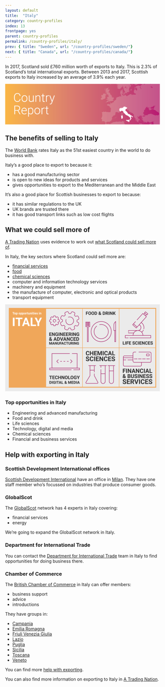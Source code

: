 ```yaml
---
layout: default
title:  "Italy"
category: country-profiles
index: 13
frontpage: yes
parent: country-profiles
permalink: /country-profiles/italy/
prev: { title: "Sweden", url: "/country-profiles/sweden/"}
next: { title: "Canada", url: "/country-profiles/canada/"}
---
```


<p class="leader  ds_leader">
In 2017, Scotland sold £760 million worth of exports to Italy. This is 2.3% of Scotland’s total international exports. Between 2013 and 2017, Scottish exports to Italy increased by an average of 3.9% each year.</p>

![An image of Italy outlined on a map](/assets/images/country_maps/14-Italy.png)

## The benefits of selling to Italy

The [World Bank](http://www.doingbusiness.org/en/rankings) rates Italy as the 51st easiest country in the world to do business with.

Italy’s a good place to export to because it:

* has a good manufacturing sector
* is open to new ideas for products and services
* gives opportunities to export to the Mediterranean and the Middle East

It’s also a good place for Scottish businesses to export to because:

* it has similar regulations to the UK
* UK brands are trusted there
* it has good transport links such as low cost flights


## What we could sell more of

[A Trading Nation](https://www.gov.scot/publications/scotland-a-trading-nation/) uses evidence to work out [what Scotland could sell more of](/what-we-could-sell-more-of/).

In Italy, the key sectors where Scotland could sell more are:

* [financial services](/sectors/financial-and-business-services/)
* [food](/sectors/food-and-drink/)
* [chemical sciences](/sectors/life-and-chemical-sciences/)
* computer and information technology services
* machinery and equipment
* the manufacture of computer, electronic and optical products
* transport equipment

![An infographic of top opportunities in Italy](/assets/images/country_infographics/13-Italy-top-opportunities.png)

<div class="hidden  visually-hidden">
<h3>Top opportunities in Italy</h3>
<ul>
<li>Engineering and advanced manufacturing</li>
<li>Food and drink</li>
<li>Life sciences</li>
<li>Technology, digital and media</li>
<li>Chemical sciences</li>
<li>Financial and business services</li>
</ul>
</div>

## Help with exporting in Italy

### Scottish Development International offices
[Scottish Development International](https://www.sdi.co.uk/) have an office in [Milan](https://www.sdi.co.uk/about-sdi/global-offices/europe-middle-east-and-africa/italy-milan/). They have one staff member who’s focussed on industries that produce consumer goods.

### GlobalScot
The [GlobalScot](https://www.globalscot.com/) network has 4 experts in Italy covering:

* financial services
* energy

We’re going to expand the GlobalScot network in Italy.


### Department for International Trade
You can contact the [Department for International Trade](https://www.gov.uk/world/organisations/department-for-international-trade-italy#contact-us) team in Italy to find opportunities for doing business there.  


### Chamber of Commerce
The [British Chamber of Commerce](http://www.britchamitaly.com/en-WR/) in Italy can offer members:

* business support
* advice
* introductions

They have groups in:

* [Campania](http://www.britchamitaly.com/en-WR/chamber/chapters/detail?contentid=17)
* [Emilia Romagna](http://www.britchamitaly.com/en-WR/chamber/chapters/detail?contentid=8)
* [Friuli Venezia Giulia](http://www.britchamitaly.com/en-WR/chamber/chapters/detail?contentid=11)
* [Lazio](http://www.britchamitaly.com/en-WR/chamber/chapters/detail?contentid=12)
* [Puglia](http://www.britchamitaly.com/en-WR/chamber/chapters/detail?contentid=16)
* [Sicilia](http://www.britchamitaly.com/en-WR/chamber/chapters/detail?contentid=13)
* [Toscana](http://www.britchamitaly.com/en-WR/chamber/chapters/detail?contentid=35)
* [Veneto](http://www.britchamitaly.com/en-WR/chamber/chapters/detail?contentid=1)

You can find more [help with exporting](/help-for-businesses/).

You can also find more information on exporting to Italy in [A Trading Nation](https://www.gov.scot/publications/scotland-a-trading-nation/).

